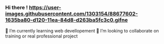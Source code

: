 ### Hi there ! https://user-images.githubusercontent.com/1303154/88677602-1635ba80-d120-11ea-84d8-d263ba5fc3c0.gifne 
🌱 I’m currently learning web devellopement
👯 I’m looking to collaborate on training or real professional project
<!--
**Zlarb02/Zlarb02** is a ✨ _special_ ✨ repository because its `README.md` (this file) appears on your GitHub profile.

Here are some ideas to get you started:

- 🔭 I’m currently working on ...
- 🌱 I’m currently learning ...
- 👯 I’m looking to collaborate on ...
- 🤔 I’m looking for help with ...
- 💬 Ask me about ...
- 📫 How to reach me: ...
- 😄 Pronouns: ...
- ⚡ Fun fact: ...
-->
